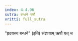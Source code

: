 ```yaml
---
index: 4.4.96
sutra: बन्धने चर्षौ
vritti: full_sutra
---
```


"हृदयस्य बन्धने" (इति) संज्ञायाम् ऋषौ यत् च